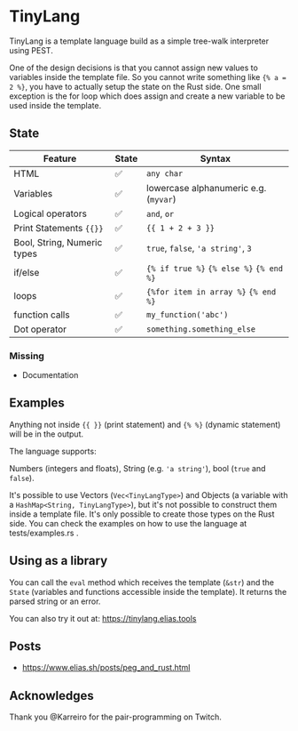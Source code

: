 # TinyLang

TinyLang is a template language build as a simple tree-walk interpreter using PEST.

One of the design decisions is that you cannot assign new values to variables 
inside the template file. So you cannot write something like `{% a = 2 %}`, you
have to actually setup the state on the Rust side. One small exception is the for loop
which does assign and create a new variable to be used inside the template.

## State 


| Feature      | State | Syntax |
| ----------- | ----------- | ----------- |
| HTML        | ✅       | `any char`|
| Variables   | ✅        |  lowercase alphanumeric e.g. (`myvar`)|
| Logical operators| ✅        | `and`, `or`|
| Print Statements `{{}}`   | ✅        | `{{ 1 + 2 + 3 }}`|
| Bool, String, Numeric types   | ✅        | `true`, `false`, `'a string'`, `3`|
| if/else   | ✅       | `{% if true %}` `{% else %}`  `{% end %}`|
| loops   | ✅       | `{%for item in array %}` `{% end %}`|
| function calls   | ✅        | `my_function('abc')`|
| Dot operator   | ✅       | `something.something_else`|

### Missing

- Documentation

## Examples

Anything not inside `{{ }}` (print statement) and `{% %}` (dynamic statement) will be in the output.

The language supports:

Numbers (integers and floats), String (e.g. `'a string'`), bool (`true` and `false`).

It's possible to use Vectors (`Vec<TinyLangType>`) and Objects (a variable with a `HashMap<String, TinyLangType>`),
but it's not possible to construct them inside a template file. It's only possible to create
those types on the Rust side. You can check the examples on how to use the language at tests/examples.rs . 

## Using as a library

You can call the `eval` method which receives the template (`&str`) and the `State` (variables and functions accessible inside the template). It returns
the parsed string or an error.


You can also try it out at: https://tinylang.elias.tools

## Posts
- https://www.elias.sh/posts/peg_and_rust.html

## Acknowledges

Thank you @Karreiro for the pair-programming on Twitch. 


